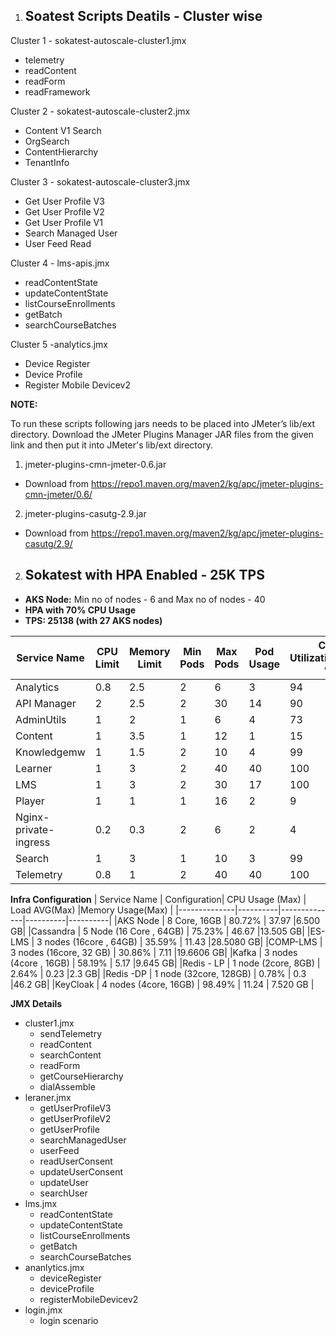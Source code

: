 1. ## Soatest Scripts Deatils - Cluster wise ##

Cluster 1 - sokatest-autoscale-cluster1.jmx
- telemetry 
- readContent 
- readForm
- readFramework


Cluster 2 - sokatest-autoscale-cluster2.jmx
- Content V1 Search
- OrgSearch
- ContentHierarchy
- TenantInfo 

Cluster 3 - sokatest-autoscale-cluster3.jmx
- Get User Profile V3
- Get User Profile V2
- Get User Profile V1
- Search Managed User 
- User Feed Read

Cluster 4 - lms-apis.jmx
- readContentState
- updateContentState
- listCourseEnrollments
- getBatch 
- searchCourseBatches 

Cluster 5 -analytics.jmx
- Device Register
- Device Profile
- Register Mobile Devicev2

**NOTE:**

To run these scripts following jars needs to be placed into JMeter’s lib/ext directory. Download the JMeter Plugins Manager JAR files from the given link and then put it into JMeter's lib/ext directory.

1. jmeter-plugins-cmn-jmeter-0.6.jar 
  - Download from https://repo1.maven.org/maven2/kg/apc/jmeter-plugins-cmn-jmeter/0.6/
2. jmeter-plugins-casutg-2.9.jar
  - Download from https://repo1.maven.org/maven2/kg/apc/jmeter-plugins-casutg/2.9/




2. ## Sokatest with HPA Enabled - 25K TPS ##

- **AKS Node:** Min no of nodes - 6 and Max no of nodes - 40 
- **HPA with 70% CPU Usage**
- **TPS: 25138 (with 27 AKS nodes)**	

| Service Name | CPU Limit| Memory Limit | Min Pods | Max Pods | Pod Usage |CPU Utilization(Max) %|
|--------------|----------|--------------|----------|----------|----------|----------|
|Analytics     |  0.8     |    2.5       |   2      |     6     |3|94|
|API Manager   |    2     |   2.5        |   2      |     30    |14|90|
|AdminUtils    |    1     |     2        |   1      |     6     |4|73|
|Content       |   1      |   3.5        |   1     |     12     |1| 15|
|Knowledgemw   |   1      |   1.5        |   2      |     10     |4|99|
|Learner       |   1      |     3        |    2    |     40     | 40|100|
|LMS           |   1      |     3        |    2    |     30     |17| 100|
|Player        |    1     |     1        |    1     |    16     |2|9|
|Nginx-private-ingress    |    0.2 |   0.3  |   2   |     6     |2|4|
|Search        |   1      |   3          |    1     |    10     |3|99|
|Telemetry     |   0.8    |   1          |     2    |    40     |40|100|


**Infra Configuration**
| Service Name | Configuration| CPU Usage (Max) | Load AVG(Max) |Memory Usage(Max) |
|--------------|----------|--------------|----------|----------|
|AKS Node      | 8 Core, 16GB |    80.72%  |     37.97     |6.500 GB|
|Cassandra    | 5 Node (16 Core , 64GB) |   75.23%   |  46.67   |13.505 GB|
|ES-LMS       | 3 nodes (16core , 64GB) |   35.59%   |  11.43   |28.5080 GB|
|COMP-LMS     | 3 nodes (16core, 32 GB) |   30.86%   |  7.11    |19.6606 GB|
|Kafka        | 3 nodes (4core , 16GB)  |   58.19%   |  5.17    |9.645 GB|
|Redis - LP   | 1 node (2core, 8GB)     |    2.64%   |  0.23    |2.3 GB|
|Redis -DP    | 1 node (32core, 128GB)  |    0.78%   |    0.3   |46.2 GB|
|KeyCloak     | 4 nodes (4core, 16GB)   |   98.49%   |  11.24   | 7.520 GB |

**JMX Details**
- cluster1.jmx
  - sendTelemetry
  - readContent 
  - searchContent
  - readForm
  - getCourseHierarchy
  - dialAssemble
- leraner.jmx
  - getUserProfileV3
  - getUserProfileV2 
  - getUserProfile
  - searchManagedUser
  - userFeed
  - readUserConsent
  - updateUserConsent
  - updateUser
  - searchUser
- lms.jmx
  - readContentState 
  - updateContentState
  - listCourseEnrollments
  - getBatch
  - searchCourseBatches
- ananlytics.jmx
  - deviceRegister
  - deviceProfile
  - registerMobileDevicev2
- login.jmx
  - login scenario

